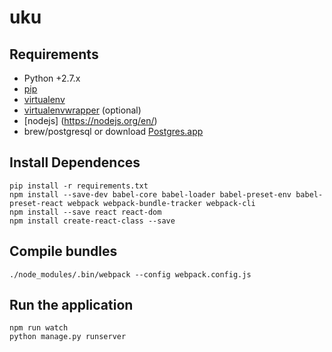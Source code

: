 # uku
## Requirements

* Python +2.7.x
* [pip](https://pip.pypa.io/en/stable/installing/)
* [virtualenv](https://virtualenv.pypa.io/en/stable/installation/)
* [virtualenvwrapper](http://virtualenvwrapper.readthedocs.io/en/latest/install.html) (optional)
* [nodejs] (https://nodejs.org/en/)
* brew/postgresql or download [Postgres.app](https://postgresapp.com/)

## Install Dependences
```
pip install -r requirements.txt
npm install --save-dev babel-core babel-loader babel-preset-env babel-preset-react webpack webpack-bundle-tracker webpack-cli
npm install --save react react-dom
npm install create-react-class --save
```
## Compile bundles
```
./node_modules/.bin/webpack --config webpack.config.js
```
## Run the application
```
npm run watch
python manage.py runserver
```
